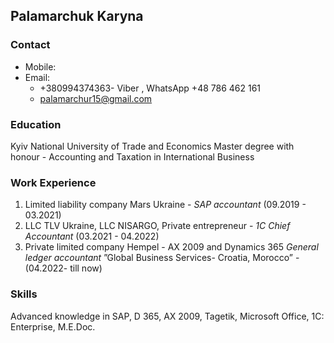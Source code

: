 ## Palamarchuk Karyna ##

### Contact ###
* Mobile:
*  Email:
    + +380994374363- Viber , WhatsApp +48 786 462 161
    + palamarchur15@gmail.com


### Education ###
Kyiv National University of Trade and Economics 
Master degree with honour - Accounting and Taxation in International Business


### Work Experience ###
1. Limited liability company Mars Ukraine - *SAP  accountant* (09.2019 - 03.2021) 
2. LLC TLV Ukraine, LLC NISARGO, Private entrepreneur -  *1C Chief Accountant* (03.2021 - 04.2022)
3. Private limited company Hempel - AX 2009 and Dynamics 365 *General ledger accountant* ”Global Business Services- Croatia, Morocco” - (04.2022- till now)


### Skills ###
Advanced knowledge in SAP, D 365, AX 2009, Tagetik,  Microsoft Office, 1C: Enterprise, M.E.Doc.













